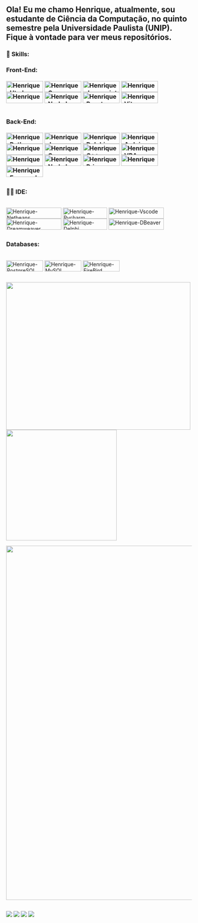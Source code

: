 <h2>Ola! Eu me chamo Henrique, atualmente, sou estudante de Ciência da Computação, no quinto semestre pela Universidade Paulista (UNIP). Fique à vontade para ver meus repositórios.</h2>



<h3>🚀 Skills:<h3>
  Front-End:

<div><br>
  <img align="center" alt="Henrique-Html" height="30" width="100" src="https://img.shields.io/badge/HTML5-E34F26?style=for-the-badge&logo=html5&logoColor=white">
  <img align="center" alt="Henrique-Css" height="30" width="100" src="https://img.shields.io/badge/CSS3-1572B6?style=for-the-badge&logo=css3&logoColor=white">
  <img align="center" alt="Henrique-Javascript" height="30" width="100" src="https://img.shields.io/badge/JavaScript-F7DF1E?style=for-the-badge&logo=javascript&logoColor=black">
  <img align="center" alt="Henrique-TailwindCss" height="30" width="100" src="https://img.shields.io/badge/TailwindCss-708090?style=for-the-badge&logo=tailwindcss&logoColor=00FFFF">
  <br>
  <img align="center" alt="Henrique-TypesScipt" height="30" width="100" src="https://img.shields.io/badge/TypeScript-1E90FF?style=for-the-badge&logo=typescript&logoColor=white">
  <img align="center" alt="Henrique-NodeJs" height="30" width="100" src="https://img.shields.io/badge/Node.js-32CD32?style=for-the-badge&logo=node.js&logoColor=white">
  <img align="center" alt="Henrique-React" height="30" width="100" src="https://img.shields.io/badge/React-1C1C1C?style=for-the-badge&logo=react&logoColor=B0E0E6">
  <img align="center" alt="Henrique-Vite" height="30" width="100" src="https://img.shields.io/badge/Vite-8A2BE2?style=for-the-badge&logo=Vite&logoColor=white">
</div>
<br>
<br>
Back-End:
<div><br>
  <img align="center" alt="Henrique-Python" height="30" width="100" src="https://img.shields.io/badge/Python-14354C?style=for-the-badge&logo=python&logoColor=white">
  <img align="center" alt="Henrique-Java" height="30" width="100" src="https://img.shields.io/badge/Java-ED8B00?style=for-the-badge&logo=openjdk&logoColor=white">
  <img align="center" alt="Henrique-Delphi" height="30" width="100" src="https://img.shields.io/badge/Delphi-FF0000?style=for-the-badge&logo=Delphi&logoColor=white">
  <img align="center" alt="Henrique-Arduino" height="30" width="100" src="https://img.shields.io/badge/Arduino-00CED1?style=for-the-badge&logo=Arduino&logoColor=white"> 
  <br>
  <img align="center" alt="Henrique-ObjectPascal" height="30" width="100" src="https://img.shields.io/badge/ObjectPascal-708090?style=for-the-badge&logo=Delphi&logoColor=white">
  <img align="center" alt="Henrique-C" height="30" width="100" src="https://img.shields.io/badge/C-000080?style=for-the-badge&logo=c&logoColor=white">
  <img align="center" alt="Henrique-C++" height="30" width="100" src="https://img.shields.io/badge/C++-000080?style=for-the-badge&logo=cplusplus&logoColor=white">
  <img align="center" alt="Henrique-VBA" height="30" width="100" src="https://img.shields.io/badge/VBA-DAA520?style=for-the-badge&logo=square&logoColor=white">
  <br>
  <img align="center" alt="Henrique-TypesScipt" height="30" width="100" src="https://img.shields.io/badge/TypeScript-1E90FF?style=for-the-badge&logo=typescript&logoColor=white">
  <img align="center" alt="Henrique-NodeJs" height="30" width="100" src="https://img.shields.io/badge/Node.js-32CD32?style=for-the-badge&logo=node.js&logoColor=white">
  <img align="center" alt="Henrique-Prisma" height="30" width="100" src="https://img.shields.io/badge/Prisma-ADD8E6?style=for-the-badge&logo=prisma&logoColor=black">
  <img align="center" alt="Henrique-JavaSpring" height="30" width="100" src="https://img.shields.io/badge/JavaSpring-FFA500?style=for-the-badge&logo=spring&logoColor=black">
  <br>
  <img align="center" alt="Henrique-ExpressJs" height="30" width="100" src="https://img.shields.io/badge/Express.js-708090?style=for-the-badge&logo=express&logoColor=black">
</div>

##
  <h3>👩‍💻 IDE:</h3>
<div><br>
    <img align="center" alt="Henrique-Netbeans" height="30" width="150" src="https://img.shields.io/badge/apache%20netbeans-1B6AC6?style=for-the-badge&logo=apache%20netbeans%20IDE&logoColor=white">
    <img align="center" alt="Henrique-Pycharm" height="30" width="120" src="https://img.shields.io/badge/PyCharm-000000.svg?&style=for-the-badge&logo=PyCharm&logoColor=white">
    <img align="center" alt="Henrique-Vscode" height="30" width="150" src="https://img.shields.io/badge/Visual_Studio_Code-0078D4?style=for-the-badge&logo=visual%20studio%20code&logoColor=white"><br>
    <img align="center" alt="Henrique-Dreamweaver" height="30" width="150" src="https://img.shields.io/badge/Adobe%20Dreamweaver-072401?style=for-the-badge&logo=Adobe%20Dreamweaver&logoColor=34F400">
    <img align="center" alt="Henrique-Delphi" height="30" width="120" src="https://img.shields.io/badge/Delphi-FF0000?style=for-the-badge&logo=Delphi&logoColor=white">
    <img align="center" alt="Henrique-DBeaver" height="30" width="150" src="https://img.shields.io/badge/DBeaver-ADD8E6?style=for-the-badge&logo=dbeaver&logoColor=black">
</div>
  
##
<h3>Databases: </h3>
<div><br>
  <img align="center" alt="Henrique-PostgreSQL" height="30" width="100" src="https://img.shields.io/badge/PostgreSQL-6495ED?style=for-the-badge&logo=postgresql&logoColor=black">
  <img align="center" alt="Henrique-MySQL" height="30" width="100" src="https://img.shields.io/badge/MySQL-6495ED?style=for-the-badge&logo=mysql&logoColor=white">
  <img align="center" alt="Henrique-FireBird" height="30" width="100" src="https://img.shields.io/badge/Firebird-D2691E?style=for-the-badge&logo=firebird&logoColor=black">
</div>

##

<div>
  <img align=top src="https://github-readme-stats.vercel.app/api?username=Henrique0078&theme=transparent&count_private=true&bg_color=00000000&locale=pt-br" height=400 width=500>
  <!-- (https://github.com/anuraghazra/github-readme-stats) -->
  <img align=top src="https://github-readme-stats.vercel.app/api/top-langs/?username=Henrique0078&theme=transparent&count_private=true&bg_color=00000000&locale=pt-br" width=300><br>
  
  <img align=top width=960
    src="https://github-readme-stats.vercel.app/api/wakatime?username=018dd1b5-cb7c-4567-a0e3-b2c1acd3f45f&theme=transparent&count_private=true&bg_color=00000000&locale=pt-br">
  
</div>
  
##
  
  <div>
  <a href="mailto:henriquefontenele078@gmail.com" target="_blank"><img src="https://img.shields.io/badge/Gmail-D14836?style=for-the-badge&logo=gmail&logoColor=white"></a>
  <a href="https://www.linkedin.com/in/henrique-fontenele-749161235/" target="_blank"><img src="https://img.shields.io/badge/LinkedIn-0077B5?style=for-the-badge&logo=linkedin&logoColor=white"></a>
  <a href="https://www.instagram.com/fontenele_hq/" target="_blank"><img src="https://img.shields.io/badge/Instagram-E4405F?style=for-the-badge&logo=instagram&logoColor=white"></a>
  <a href="https://www.youtube.com/channel/UCPt57yFsw3GfsR_wQvuFCqQ" target="_blank"><img src="https://img.shields.io/badge/YouTube-FF0000?style=for-the-badge&logo=youtube&logoColor=white"></a>
  
</div>

##

